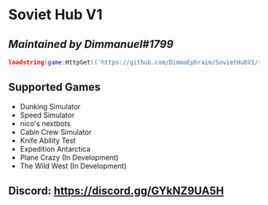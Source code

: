 # Soviet Hub V1
## _Maintained by Dimmanuel#1799_


```lua
loadstring(game:HttpGet(('https://github.com/DimmaEphraim/SovietHubV1/raw/main/Hub.lua')))()
```

## Supported Games

- Dunking Simulator
- Speed Simulator
- nico's nextbots
- Cabin Crew Simulator
- Knife Ability Test
- Expedition Antarctica
- Plane Crazy (In Development)
- The Wild West (In Development)

## Discord: https://discord.gg/GYkNZ9UA5H
